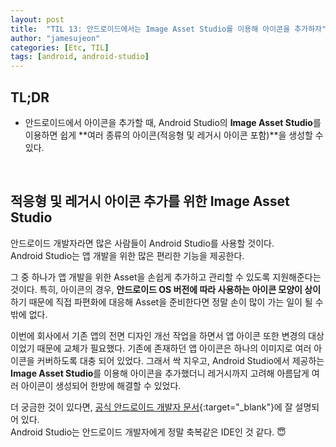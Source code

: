 ```yaml
---
layout: post
title:  "TIL 13: 안드로이드에서는 Image Asset Studio를 이용해 아이콘을 추가하자"
author: "jamesujeon"
categories: [Etc, TIL]
tags: [android, android-studio]
---
```


## TL;DR

- 안드로이드에서 아이콘을 추가할 때,
Android Studio의 **Image Asset Studio**를 이용하면 쉽게 **여러 종류의 아이콘(적응형 및 레거시 아이콘 포함)**을 생성할 수 있다.

<br>

## 적응형 및 레거시 아이콘 추가를 위한 Image Asset Studio

안드로이드 개발자라면 많은 사람들이 Android Studio를 사용할 것이다.  
Android Studio는 앱 개발을 위한 많은 편리한 기능을 제공한다.

그 중 하나가 앱 개발을 위한 Asset을 손쉽게 추가하고 관리할 수 있도록 지원해준다는 것이다.
특히, 아이콘의 경우, **안드로이드 OS 버전에 따라 사용하는 아이콘 모양이 상이**하기 때문에
직접 파편화에 대응해 Asset을 준비한다면 정말 손이 많이 가는 일이 될 수 밖에 없다.

이번에 회사에서 기존 앱의 전면 디자인 개선 작업을 하면서 앱 아이콘 또한 변경의 대상이었기 때문에 교체가 필요했다.
기존에 존재하던 앱 아이콘은 하나의 이미지로 여러 아이콘을 커버하도록 대충 되어 있었다.
그래서 싹 지우고, Android Studio에서 제공하는 **Image Asset Studio**를 이용해 아이콘을 추가했더니
레거시까지 고려해 아름답게 여러 아이콘이 생성되어 한방에 해결할 수 있었다.

더 궁금한 것이 있다면, [공식 안드로이드 개발자 문서][공식 안드로이드 개발자 문서]{:target="_blank"}에 잘 설명되어 있다.  
Android Studio는 안드로이드 개발자에게 정말 축복같은 IDE인 것 같다. 😇

[공식 안드로이드 개발자 문서]: https://developer.android.com/studio/write/image-asset-studio#access